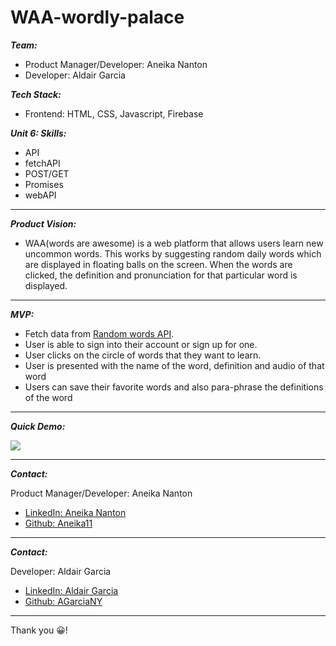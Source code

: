 # WAA-wordly-palace 

***Team:***

* Product Manager/Developer: Aneika Nanton
* Developer: Aldair Garcia 

  
***Tech Stack:***

* Frontend: HTML, CSS, Javascript, Firebase

***Unit 6: Skills:***

* API
* fetchAPI
* POST/GET
* Promises
* webAPI

___
***Product Vision:***
* WAA(words are awesome) is a web platform that allows users learn new uncommon words. This works by suggesting random daily words which are displayed in floating balls on the screen. When the words are clicked, the definition and pronunciation for that particular word is displayed. 

___
***MVP:***

* Fetch data from [Random words API](https://random-words-with-pronunciation.p.rapidapi.com/word?rapidapi-key=d90feb3493msh188349b87904e98p1e8634jsne0ad3411d51a).
* User is able to sign into their account or sign up for one.
* User clicks on the circle of words that they want to learn.
* User is presented with the name of the word, definition and audio of that word
* Users can save their favorite words and also para-phrase the definitions of the word
  
___

***Quick Demo:***

![](https://giphy.com/embed/ZiglSp1OWDvgjmT5Dn)


___

***Contact:***

Product Manager/Developer: Aneika Nanton

* [LinkedIn: Aneika Nanton](www.linkedin.com/in/aneika-nanton)
* [Github: Aneika11](https://github.com/Aneika11)
___

***Contact:***

Developer: Aldair Garcia

* [LinkedIn: Aldair Garcia]( www.linkedin.com/in/aldair-garcia-angon/)
* [Github: AGarciaNY](https://github.com/AGarciaNY)
  
___



Thank you 😀!














